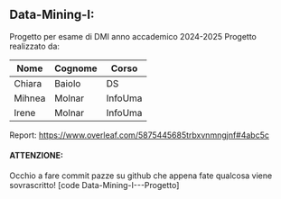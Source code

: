 ## Data-Mining-I:
Progetto per esame di DMI anno accademico 2024-2025
Progetto realizzato da:

| Nome | Cognome | Corso |
|--- |--- |--- |
| Chiara | Baiolo | DS |
| Mihnea | Molnar | InfoUma |
| Irene | Molnar | InfoUma|

Report: https://www.overleaf.com/5875445685trbxvnmngjnf#4abc5c

#### ATTENZIONE:
Occhio a fare commit pazze su github che appena fate qualcosa viene sovrascritto!
[code Data-Mining-I---Progetto]

